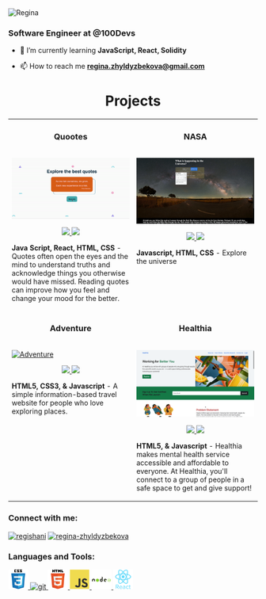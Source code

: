 <img align="center" src="https://github.com/regishani/github_readme/blob/main/Hi%2C%20I%20am%20Regina.png" alt="Regina"/>


<h3 align="left">Software Engineer at @100Devs</h3>

- 🌱 I’m currently learning **JavaScript, React, Solidity**

- 📫 How to reach me **regina.zhyldyzbekova@gmail.com**

<!-- PROJECTS -->
<h1 align="center">Projects</h1>
<table>
  
  <tr>
    <td width="50%" valign="top">
      <h3 align="center">Quootes</h3>
        <br />
        <a target="_blank" href="https://quootes.netlify.app">
            <img src="assets/quootes.gif" width="100%" alt="Quotes"/>
        </a>
        <br />
        <p align="center">
          
  <a href="https://github.com/regishani/quotesAPI" target="_blank">
    <img src="https://img.shields.io/badge/Repo-lightgrey?style=for-the-badge&logo=github"/>
  </a>  
  <a href="https://quootes.netlify.app" target="_blank">
    <img src="https://img.shields.io/badge/-website-red?style=for-the-badge&color=#630000"/>
  </a>
      </p>
        <p><strong>Java Script, React, HTML, CSS</strong> -Quotes often open the eyes and the mind to understand truths and acknowledge things you otherwise would have missed. Reading quotes can improve how you feel and change your mood for the better. </p>
    </td>
    <td width="50%" valign="top">
      <h3 align="center">NASA</h3>
        <br />
      <a target="_blank" href="https://nasaview.netlify.app">
            <img src="assets/nasa.gif" width="100%"  alt="nasa"/>
        </a>
        <br />
        <p align="center">
          
  <a href="https://github.com/regishani/nasa" target="_blank">
    <img src="https://img.shields.io/badge/Repo-lightgrey?style=for-the-badge&logo=github"/>
  </a>
  <a href="https://nasaview.netlify.app" target="_blank">
    <img src="https://img.shields.io/badge/-website-red?style=for-the-badge&color=#630000"/>
  </a>
      </p>
        <p><strong>Javascript, HTML, CSS </strong> - Explore the universe </p>
    </td>
  </tr>
  
  <tr>
    <td width="50%" valign="top">
      <h3 align="center">Adventure</h3>
      <br />
        <a target="_blank" href="https://youradventure.netlify.app">
          <img src="assets/adventure.gif" width="100%" alt="Adventure"/>
        </a>
      <br />
        <p align="center">
  <a href="https://github.com/regishani/adventure" target="_blank">
    <img src="https://img.shields.io/badge/Repo-lightgrey?style=for-the-badge&logo=github"/>
  </a>
  <a href="https://youradventure.netlify.app" target="_blank">
    <img src="https://img.shields.io/badge/-website-red?style=for-the-badge&color=#630000"/>
  </a>
      </p>
        <p><strong>HTML5, CSS3, & Javascript</strong> - A simple information-based travel website for people who love exploring places.</p>
    </td>
    <td width="50%" valign="top">
      <h3 align="center">Healthia</h3>
        <br />
        <a target="_blank" href="https://healthia.netlify.app">
          <img src="assets/healthia.gif" width="100%" alt="Healthia"/>
        </a>
        <br />
        <p align="center">
          
  <a href="https://github.com/regishani/healthia" target="_blank">
    <img src="https://img.shields.io/badge/Repo-lightgrey?style=for-the-badge&logo=github"/>
  </a>
  <a href="https://healthia.netlify.app" target="_blank">
    <img src="https://img.shields.io/badge/-website-red?style=for-the-badge&color=#630000"/>
  </a>
      </p>
        <p><strong>HTML5, & Javascript</strong> - Healthia makes mental health service accessible and affordable to everyone. At Healthia, you'll connect to a group of people in a safe space to get and give support!</p>
    </td>
  </tr>
</table>


<h3 align="left">Connect with me:</h3>
<p align="left">
<a href="https://twitter.com/regishani" target="blank"><img align="center" src="https://raw.githubusercontent.com/rahuldkjain/github-profile-readme-generator/master/src/images/icons/Social/twitter.svg" alt="regishani" height="30" width="40" /></a>
<a href="https://linkedin.com/in/regina-zhyldyzbekova" target="blank"><img align="center" src="https://raw.githubusercontent.com/rahuldkjain/github-profile-readme-generator/master/src/images/icons/Social/linked-in-alt.svg" alt="regina-zhyldyzbekova" height="30" width="40" /></a>
</p>
     


<h3 align="left">Languages and Tools:</h3>
<p align="left"> <a href="https://www.w3schools.com/css/" target="_blank" rel="noreferrer"> <img src="https://raw.githubusercontent.com/devicons/devicon/master/icons/css3/css3-original-wordmark.svg" alt="css3" width="40" height="40"/> </a> <a href="https://git-scm.com/" target="_blank" rel="noreferrer"> <img src="https://www.vectorlogo.zone/logos/git-scm/git-scm-icon.svg" alt="git" width="40" height="40"/> </a> <a href="https://www.w3.org/html/" target="_blank" rel="noreferrer"> <img src="https://raw.githubusercontent.com/devicons/devicon/master/icons/html5/html5-original-wordmark.svg" alt="html5" width="40" height="40"/> </a> <a href="https://developer.mozilla.org/en-US/docs/Web/JavaScript" target="_blank" rel="noreferrer"> <img src="https://raw.githubusercontent.com/devicons/devicon/master/icons/javascript/javascript-original.svg" alt="javascript" width="40" height="40"/> </a> <a href="https://nodejs.org" target="_blank" rel="noreferrer"> <img src="https://raw.githubusercontent.com/devicons/devicon/master/icons/nodejs/nodejs-original-wordmark.svg" alt="nodejs" width="40" height="40"/> </a> <a href="https://reactjs.org/" target="_blank" rel="noreferrer"> <img src="https://raw.githubusercontent.com/devicons/devicon/master/icons/react/react-original-wordmark.svg" alt="react" width="40" height="40"/> </a> </p>
